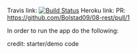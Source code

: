 Travis link: [![Build Status](https://travis-ci.com/Bolstad09/08-rest.svg?branch=master)](https://travis-ci.com/Bolstad09/08-rest)
Heroku link:
PR: https://github.com/Bolstad09/08-rest/pull/1

In order to run the app do the following:

credit: starter/demo code
